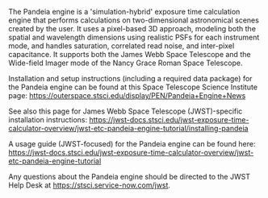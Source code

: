 The Pandeia engine is a 'simulation-hybrid' exposure time calculation engine that performs calculations on two-dimensional astronomical scenes created by the user. It uses a pixel-based 3D approach, modeling both the spatial and wavelength dimensions using realistic PSFs for each instrument mode, and handles saturation, correlated read noise, and inter-pixel capacitance. It supports both the James Webb Space Telescope and the Wide-field Imager mode of the Nancy Grace Roman Space Telescope.

Installation and setup instructions (including a required data package) for the Pandeia engine can be found at this Space Telescope Science Institute page: https://outerspace.stsci.edu/display/PEN/Pandeia+Engine+News

See also this page for James Webb Space Telescope (JWST)-specific installation instructions:
https://jwst-docs.stsci.edu/jwst-exposure-time-calculator-overview/jwst-etc-pandeia-engine-tutorial/installing-pandeia

A usage guide (JWST-focused) for the Pandeia engine can be found here: https://jwst-docs.stsci.edu/jwst-exposure-time-calculator-overview/jwst-etc-pandeia-engine-tutorial

Any questions about the Pandeia engine should be directed to the JWST Help Desk at https://stsci.service-now.com/jwst.
